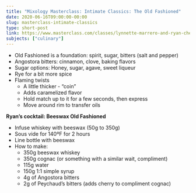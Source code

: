 ```yaml
---
title: "Mixology Masterclass: Intimate Classics: The Old Fashioned"
date: 2020-06-16T09:00:00-00:00
slug: masterclass-intimate-classics
type: short-post
link: https://www.masterclass.com/classes/lynnette-marrero-and-ryan-chetiyawardana-teach-mixology
subjects: ["culinary"]
---
```


* Old Fashioned is a foundation: spirit, sugar, bitters (salt and pepper)
* Angostora bitters: cinnamon, clove, baking flavors
* Sugar options: Honey, sugar, agave, sweet liqueur
* Rye for a bit more spice
* Flaming twists
    * A little thicker - “coin”
    * Adds caramelized flavor
    * Hold match up to it for a few seconds, then express
    * Move around rim to transfer oils

**Ryan’s cocktail: Beeswax Old Fashioned**

* Infuse whiskey with beeswax (50g to 350g)
* Sous vide for 140ºF for 2 hours
* Line bottle with beeswax
* How to make:
    * 350g beeswax whiskey
    * 350g cognac (or something with a similar wait, compliment)
    * 115g water
    * 150g 1:1 simple syrup
    * 4g of Angostora bitters
    * 2g of Peychaud’s bitters (adds cherry to compliment cognac)